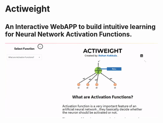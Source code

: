 # Actiweight
## An Interactive WebAPP to build intuitive learning for Neural Network Activation Functions.
<img align="center" src="actiweight.gif">
